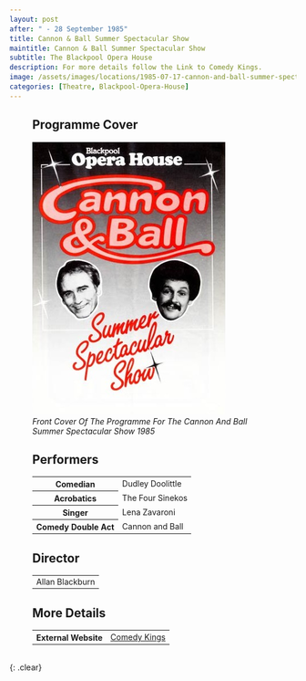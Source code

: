 ```yaml
---
layout: post
after: " - 28 September 1985"
title: Cannon & Ball Summer Spectacular Show
maintitle: Cannon & Ball Summer Spectacular Show
subtitle: The Blackpool Opera House
description: For more details follow the Link to Comedy Kings.
image: /assets/images/locations/1985-07-17-cannon-and-ball-summer-spectacular-front-cover.jpg
categories: [Theatre, Blackpool-Opera-House]
---
```


<figure class="fig1">
<figcaption>
<h2>Programme Cover</h2>
</figcaption>
<img src="/assets/images/locations/1985-07-17-cannon-and-ball-summer-spectacular-front-cover.jpg" class="full-width" />
<figcaption>
<cite>Front Cover Of The Programme For The Cannon And Ball Summer Spectacular Show 1985</cite>
</figcaption>
</figure>

<figure class="fig2">
<figcaption>
<h2>Performers</h2>
</figcaption>
<table>
<tr><th>Comedian</th><td>Dudley Doolittle</td></tr>
<tr><th>Acrobatics</th><td>The Four Sinekos</td></tr>
<tr><th>Singer</th><td>Lena Zavaroni</td></tr>
<tr><th>Comedy Double Act</th><td>Cannon and Ball</td></tr>
</table>
<figcaption>
<h2>Director</h2>
</figcaption>
<table>
<tr><td>Allan Blackburn</td></tr>
</table>
<figcaption>
<h2>More Details</h2>
</figcaption>
<table>
<tr><th>External Website</th><td><a href="http://www.comedykings.co.uk/index.php/summer-1985-blackpool">Comedy Kings</a></td></tr>
</table>
</figure>

<br />{: .clear}

